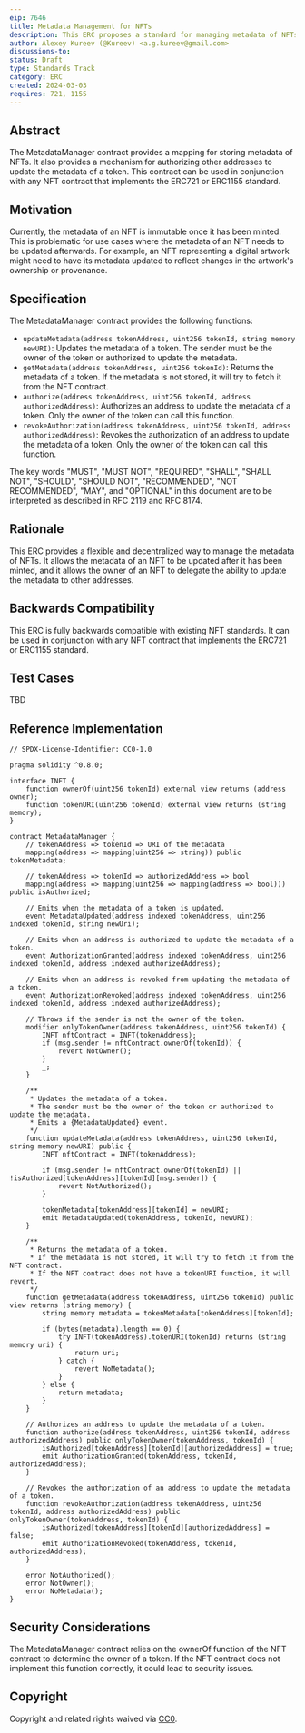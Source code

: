 ```yaml
---
eip: 7646
title: Metadata Management for NFTs
description: This ERC proposes a standard for managing metadata of NFTs that allows owners and authorized addresses to update the metadata of their tokens.
author: Alexey Kureev (@Kureev) <a.g.kureev@gmail.com>
discussions-to:
status: Draft
type: Standards Track
category: ERC
created: 2024-03-03
requires: 721, 1155
---
```


## Abstract

The MetadataManager contract provides a mapping for storing metadata of NFTs. It also provides a mechanism for authorizing other addresses to update the metadata of a token. This contract can be used in conjunction with any NFT contract that implements the ERC721 or ERC1155 standard.

## Motivation

Currently, the metadata of an NFT is immutable once it has been minted. This is problematic for use cases where the metadata of an NFT needs to be updated afterwards. For example, an NFT representing a digital artwork might need to have its metadata updated to reflect changes in the artwork's ownership or provenance.

## Specification

The MetadataManager contract provides the following functions:

- `updateMetadata(address tokenAddress, uint256 tokenId, string memory newURI)`: Updates the metadata of a token. The sender must be the owner of the token or authorized to update the metadata.
- `getMetadata(address tokenAddress, uint256 tokenId)`: Returns the metadata of a token. If the metadata is not stored, it will try to fetch it from the NFT contract.
- `authorize(address tokenAddress, uint256 tokenId, address authorizedAddress)`: Authorizes an address to update the metadata of a token. Only the owner of the token can call this function.
- `revokeAuthorization(address tokenAddress, uint256 tokenId, address authorizedAddress)`: Revokes the authorization of an address to update the metadata of a token. Only the owner of the token can call this function.

The key words "MUST", "MUST NOT", "REQUIRED", "SHALL", "SHALL NOT", "SHOULD", "SHOULD NOT", "RECOMMENDED", "NOT RECOMMENDED", "MAY", and "OPTIONAL" in this document are to be interpreted as described in RFC 2119 and RFC 8174.

## Rationale

This ERC provides a flexible and decentralized way to manage the metadata of NFTs. It allows the metadata of an NFT to be updated after it has been minted, and it allows the owner of an NFT to delegate the ability to update the metadata to other addresses.

## Backwards Compatibility

This ERC is fully backwards compatible with existing NFT standards. It can be used in conjunction with any NFT contract that implements the ERC721 or ERC1155 standard.

## Test Cases

TBD

## Reference Implementation

```solidity
// SPDX-License-Identifier: CC0-1.0

pragma solidity ^0.8.0;

interface INFT {
    function ownerOf(uint256 tokenId) external view returns (address owner);
    function tokenURI(uint256 tokenId) external view returns (string memory);
}

contract MetadataManager {
    // tokenAddress => tokenId => URI of the metadata
    mapping(address => mapping(uint256 => string)) public tokenMetadata;

    // tokenAddress => tokenId => authorizedAddress => bool
    mapping(address => mapping(uint256 => mapping(address => bool))) public isAuthorized;

    // Emits when the metadata of a token is updated.
    event MetadataUpdated(address indexed tokenAddress, uint256 indexed tokenId, string newUri);

    // Emits when an address is authorized to update the metadata of a token.
    event AuthorizationGranted(address indexed tokenAddress, uint256 indexed tokenId, address indexed authorizedAddress);

    // Emits when an address is revoked from updating the metadata of a token.
    event AuthorizationRevoked(address indexed tokenAddress, uint256 indexed tokenId, address indexed authorizedAddress);

    // Throws if the sender is not the owner of the token.
    modifier onlyTokenOwner(address tokenAddress, uint256 tokenId) {
        INFT nftContract = INFT(tokenAddress);
        if (msg.sender != nftContract.ownerOf(tokenId)) {
            revert NotOwner();
        }
        _;
    }

    /**
     * Updates the metadata of a token.
     * The sender must be the owner of the token or authorized to update the metadata.
     * Emits a {MetadataUpdated} event.
     */
    function updateMetadata(address tokenAddress, uint256 tokenId, string memory newURI) public {
        INFT nftContract = INFT(tokenAddress);

        if (msg.sender != nftContract.ownerOf(tokenId) || !isAuthorized[tokenAddress][tokenId][msg.sender]) {
            revert NotAuthorized();
        }

        tokenMetadata[tokenAddress][tokenId] = newURI;
        emit MetadataUpdated(tokenAddress, tokenId, newURI);
    }

    /**
     * Returns the metadata of a token.
     * If the metadata is not stored, it will try to fetch it from the NFT contract.
     * If the NFT contract does not have a tokenURI function, it will revert.
     */
    function getMetadata(address tokenAddress, uint256 tokenId) public view returns (string memory) {
        string memory metadata = tokenMetadata[tokenAddress][tokenId];

        if (bytes(metadata).length == 0) {
            try INFT(tokenAddress).tokenURI(tokenId) returns (string memory uri) {
                return uri;
            } catch {
                revert NoMetadata();
            }
        } else {
            return metadata;
        }
    }

    // Authorizes an address to update the metadata of a token.
    function authorize(address tokenAddress, uint256 tokenId, address authorizedAddress) public onlyTokenOwner(tokenAddress, tokenId) {
        isAuthorized[tokenAddress][tokenId][authorizedAddress] = true;
        emit AuthorizationGranted(tokenAddress, tokenId, authorizedAddress);
    }

    // Revokes the authorization of an address to update the metadata of a token.
    function revokeAuthorization(address tokenAddress, uint256 tokenId, address authorizedAddress) public onlyTokenOwner(tokenAddress, tokenId) {
        isAuthorized[tokenAddress][tokenId][authorizedAddress] = false;
        emit AuthorizationRevoked(tokenAddress, tokenId, authorizedAddress);
    }

    error NotAuthorized();
    error NotOwner();
    error NoMetadata();
}
```

## Security Considerations

The MetadataManager contract relies on the ownerOf function of the NFT contract to determine the owner of a token. If the NFT contract does not implement this function correctly, it could lead to security issues.

## Copyright

Copyright and related rights waived via [CC0](../LICENSE.md).
